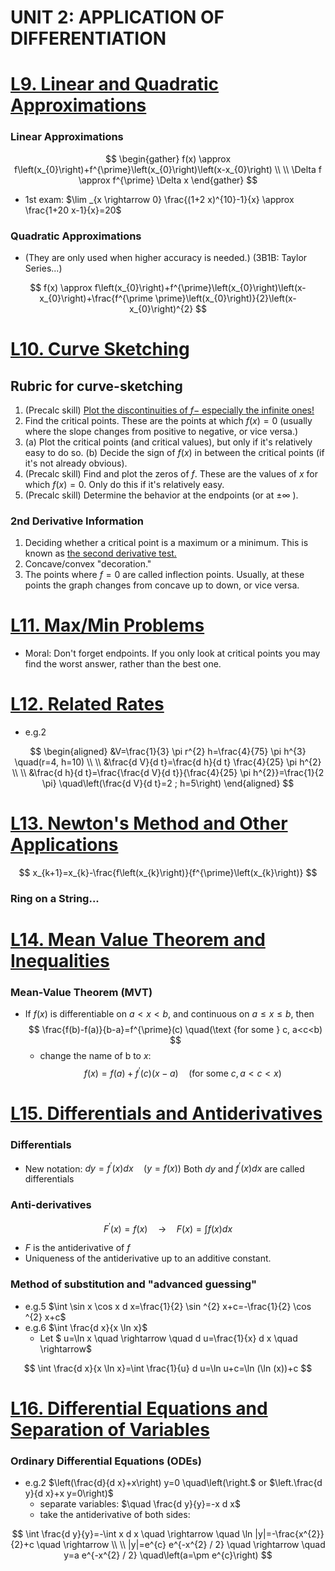 # **UNIT 2: APPLICATION OF DIFFERENTIATION**

# <u>L9. Linear and Quadratic Approximations</u>

### Linear Approximations

$$
\begin{gather}
f(x) \approx f\left(x_{0}\right)+f^{\prime}\left(x_{0}\right)\left(x-x_{0}\right) \\ \\
\Delta f \approx f^{\prime} \Delta x
\end{gather}
$$

- 1st exam: $\lim _{x \rightarrow 0} \frac{(1+2 x)^{10}-1}{x} \approx \frac{1+20 x-1}{x}=20$

### Quadratic Approximations

- (They are only used when higher accuracy is needed.)
  (3B1B: Taylor Series...)

$$
f(x) \approx f\left(x_{0}\right)+f^{\prime}\left(x_{0}\right)\left(x-x_{0}\right)+\frac{f^{\prime \prime}\left(x_{0}\right)}{2}\left(x-x_{0}\right)^{2}
$$

# <u>L10. Curve Sketching</u>

## Rubric for curve-sketching

1. (Precalc skill) <u>Plot the discontinuities of $f-$ especially the infinite ones!</u>
2. Find the critical points. These are the points at which $f(x)=0$ (usually where the slope changes from positive to negative, or vice versa.)
2. (a) Plot the critical points (and critical values), but only if it's relatively easy to do so.
(b) Decide the sign of $f(x)$ in between the critical points (if it's not already obvious).
4. (Precalc skill) Find and plot the zeros of $f$. These are the values of $x$ for which $f(x)=0$. Only do this if it's relatively easy.
5. (Precalc skill) Determine the behavior at the endpoints (or at $\pm \infty$ ).

### 2nd Derivative Information

1. Deciding whether a critical point is a maximum or a minimum. This is known as <u>the second derivative test.</u>
2. Concave/convex "decoration."
3. The points where $f=0$ are called inflection points. Usually, at these points the graph changes from concave up to down, or vice versa.

# <u>L11. Max/Min Problems</u>

- Moral: Don't forget endpoints. If you only look at critical points you may find the worst answer, rather than the best one.

# <u>L12. Related Rates</u>

- e.g.2

$$
\begin{aligned}
&V=\frac{1}{3} \pi r^{2} h=\frac{4}{75} \pi h^{3} \quad(r=4, h=10) \\ \\
&\frac{d V}{d t}=\frac{d h}{d t} \frac{4}{25} \pi h^{2} \\ \\
&\frac{d h}{d t}=\frac{\frac{d V}{d t}}{\frac{4}{25} \pi h^{2}}=\frac{1}{2 \pi} \quad\left(\frac{d V}{d t}=2 ; h=5\right)
\end{aligned}
$$

# <u>L13. Newton's Method and Other Applications</u>

$$
x_{k+1}=x_{k}-\frac{f\left(x_{k}\right)}{f^{\prime}\left(x_{k}\right)}
$$

### Ring on a String...

# <u>L14. Mean Value Theorem and Inequalities</u>

### Mean-Value Theorem (MVT)

- If $f(x)$ is differentiable on $a<x<b$, and continuous on $a \leq x \leq b$, then
  $$
  \frac{f(b)-f(a)}{b-a}=f^{\prime}(c) \quad(\text {for some } c, a<c<b)
  $$
  - change the name of b to $x$:
    $$
    f(x)=f(a)+f^{\prime}(c)(x-a) \quad(\text {for some } c, a<c<x)
    $$

# <u>L15. Differentials and Antiderivatives</u>

### Differentials

- New notation: $d y=f^{\prime}(x) d x \quad(y=f(x))$
  Both $d y$ and $f^{\prime}(x) d x$ are called differentials

### Anti-derivatives

$$
F^{\prime}(x)=f(x) \quad \rightarrow \quad F(x)=\int f(x) d x
$$

- $F$ is the antiderivative of $f$
- Uniqueness of the antiderivative up to an additive constant.

### Method of substitution and "advanced guessing"

- e.g.5 $\int \sin x \cos x d x=\frac{1}{2} \sin ^{2} x+c=-\frac{1}{2} \cos ^{2} x+c$
- e.g.6 $\int \frac{d x}{x \ln x}$
  - Let $ u=\ln x \quad \rightarrow \quad d u=\frac{1}{x} d x \quad \rightarrow$

$$
\int \frac{d x}{x \ln x}=\int \frac{1}{u} d u=\ln u+c=\ln (\ln (x))+c
$$
# <u>L16. Differential Equations and Separation of Variables</u>

### Ordinary Differential Equations (ODEs)

- e.g.2 $\left(\frac{d}{d x}+x\right) y=0 \quad\left(\right.$ or $\left.\frac{d y}{d x}+x y=0\right)$
  - separate variables: $\quad \frac{d y}{y}=-x d x$
  - take the antiderivative of both sides:

$$
\int \frac{d y}{y}=-\int x d x \quad \rightarrow \quad \ln |y|=-\frac{x^{2}}{2}+c \quad \rightarrow \\ \\
|y|=e^{c} e^{-x^{2} / 2} \quad \rightarrow \quad y=a e^{-x^{2} / 2} \quad\left(a=\pm e^{c}\right)
$$










